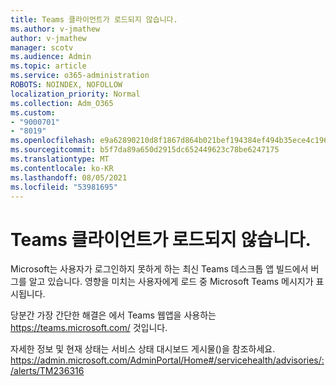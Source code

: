 ```yaml
---
title: Teams 클라이언트가 로드되지 않습니다.
ms.author: v-jmathew
author: v-jmathew
manager: scotv
ms.audience: Admin
ms.topic: article
ms.service: o365-administration
ROBOTS: NOINDEX, NOFOLLOW
localization_priority: Normal
ms.collection: Adm_O365
ms.custom:
- "9000701"
- "8019"
ms.openlocfilehash: e9a62890210d8f1867d864b021bef194384ef494b35ece4c1962e4f33ac53272
ms.sourcegitcommit: b5f7da89a650d2915dc652449623c78be6247175
ms.translationtype: MT
ms.contentlocale: ko-KR
ms.lasthandoff: 08/05/2021
ms.locfileid: "53981695"
---
```

# <a name="teams-client-is-stuck-on-loading"></a>Teams 클라이언트가 로드되지 않습니다.

Microsoft는 사용자가 로그인하지 못하게 하는 최신 Teams 데스크톱 앱 빌드에서 버그를 알고 있습니다. 영향을 미치는 사용자에게 로드 중 Microsoft Teams 메시지가 표시됩니다.

당분간 가장 간단한 해결은 에서 Teams 웹앱을 사용하는 <https://teams.microsoft.com/> 것입니다.

자세한 정보 및 현재 상태는 서비스 상태 대시보드 게시물()을 참조하세요. <https://admin.microsoft.com/AdminPortal/Home#/servicehealth/advisories/:/alerts/TM236316>
